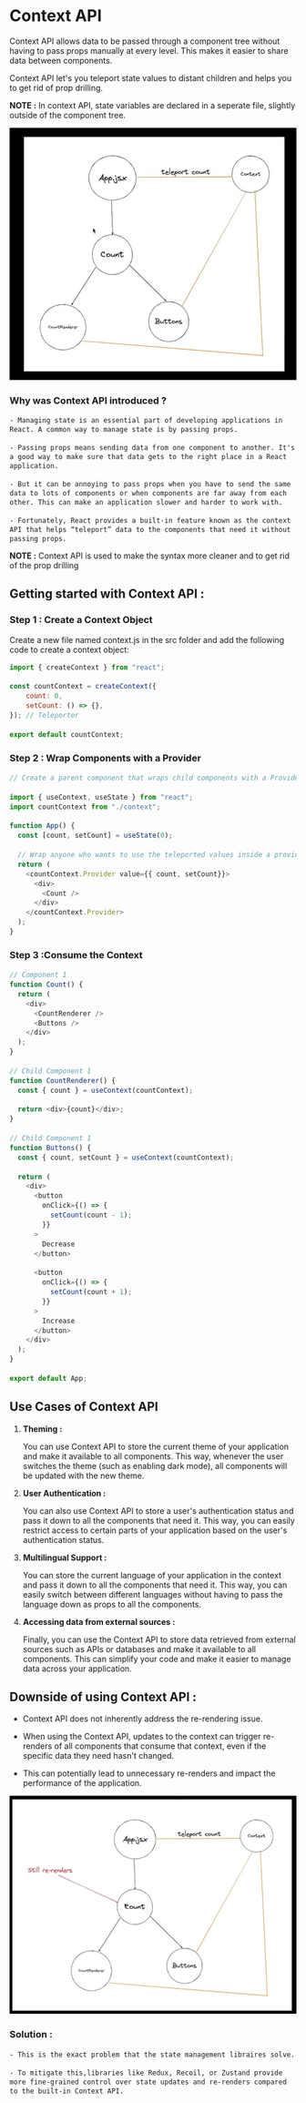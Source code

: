 # Context API

  Context API allows data to be passed through a component tree without having to pass props manually at every level. This makes it easier to share data between components.

  Context API let's you teleport state values to distant children and helps you to get rid of prop drilling.
  
__NOTE :__ In context API, state variables are declared in a seperate file, slightly outside of the component tree.

<img src="./src/assets/Pic-1.png"/>

### Why was Context API introduced ?
    - Managing state is an essential part of developing applications in React. A common way to manage state is by passing props. 
    
    - Passing props means sending data from one component to another. It's a good way to make sure that data gets to the right place in a React application.

    - But it can be annoying to pass props when you have to send the same data to lots of components or when components are far away from each other. This can make an application slower and harder to work with.

    - Fortunately, React provides a built-in feature known as the context API that helps “teleport” data to the components that need it without passing props.

__NOTE :__ Context API is used to make the syntax more cleaner and to get rid of the prop drilling

## Getting started with Context API :

### Step 1 : Create a Context Object
Create a new file named context.js in the src folder and add the following code to create a context object:
```javascript
import { createContext } from "react";

const countContext = createContext({
    count: 0, 
    setCount: () => {},
}); // Teleporter

export default countContext;
```

### Step 2 : Wrap Components with a Provider
```javascript
// Create a parent component that wraps child components with a Provider

import { useContext, useState } from "react";
import countContext from "./context";

function App() {
  const [count, setCount] = useState(0);

  // Wrap anyone who wants to use the teleported values inside a provider.
  return (
    <countContext.Provider value={{ count, setCount}}>
      <div>
        <Count />
      </div>
    </countContext.Provider>
  );
}
```

### Step 3 :Consume the Context
```javascript
// Component 1
function Count() {
  return (
    <div>
      <CountRenderer />
      <Buttons />
    </div>
  );
}

// Child Component 1 
function CountRenderer() {
  const { count } = useContext(countContext);

  return <div>{count}</div>;
}

// Child Component 1 
function Buttons() {
  const { count, setCount } = useContext(countContext);
  
  return (
    <div>
      <button
        onClick={() => {
          setCount(count - 1);
        }}
      >
        Decrease
      </button>

      <button
        onClick={() => {
          setCount(count + 1);
        }}
      >
        Increase
      </button>
    </div>
  );
}

export default App;
```

## Use Cases of Context API

1) __Theming :__

    You can use Context API to store the current theme of your application and make it available to all components. This way, whenever the user switches the theme (such as enabling dark mode), all components will be updated with the new theme.

2) __User Authentication :__

    You can also use Context API to store a user's authentication status and pass it down to all the components that need it. This way, you can easily restrict access to certain parts of your application based on the user's authentication status.

3) __Multilingual Support :__

    You can store the current language of your application in the context and pass it down to all the components that need it. This way, you can easily switch between different languages without having to pass the language down as props to all the components.

4) __Accessing data from external sources :__

     Finally, you can use the Context API to store data retrieved from external sources such as APIs or databases and make it available to all components. This can simplify your code and make it easier to manage data across your application.

## Downside of using Context API : 
  - Context API does not inherently address the re-rendering issue.

  - When using the Context API, updates to the context can trigger re-renders of all components that consume that context, even if the specific data they need hasn't changed.

  - This can potentially lead to unnecessary re-renders and impact the performance of the application.

<img src="./src/assets/Pic-2.png"/>

### Solution : 
    - This is the exact problem that the state management libraires solve.

    - To mitigate this,libraries like Redux, Recoil, or Zustand provide more fine-grained control over state updates and re-renders compared to the built-in Context API.